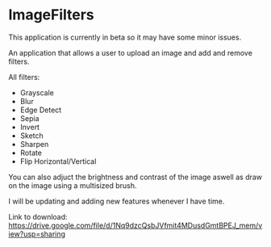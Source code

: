 # ImageFilters

This application is currently in beta so it may have some minor issues.

An application that allows a user to upload an image and add and remove filters. 

All filters:
- Grayscale
- Blur
- Edge Detect
- Sepia
- Invert
- Sketch
- Sharpen
- Rotate
- Flip Horizontal/Vertical

You can also adjuct the brightness and contrast of the image aswell as draw on the image using a multisized brush.

I will be updating and adding new features whenever I have time. 

Link to download: https://drive.google.com/file/d/1Nq9dzcQsbJVfmit4MDusdGmtBPEJ_mem/view?usp=sharing
